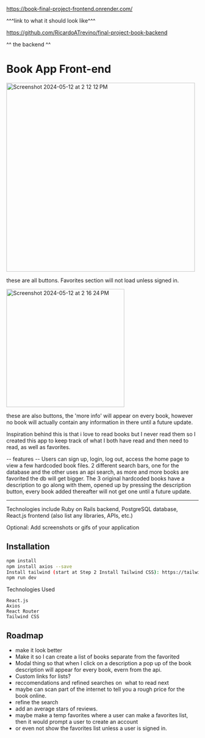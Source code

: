 https://book-final-project-frontend.onrender.com/

^^^link to what it should look like^^^

https://github.com/RicardoATrevino/final-project-book-backend

^^ the backend ^^

# Book App Front-end

<img width="494" alt="Screenshot 2024-05-12 at 2 12 12 PM" src="https://github.com/RicardoATrevino/final-project-book-frontend/assets/109166877/f47e789e-ce49-4e0d-86d5-ca987eac4b3e">

these are all buttons. Favorites section will not load unless signed in.

<img width="309" alt="Screenshot 2024-05-12 at 2 16 24 PM" src="https://github.com/RicardoATrevino/final-project-book-frontend/assets/109166877/cfbe7461-70f0-48ed-8151-17742032be89">

these are also buttons, the 'more info' will appear on every book, however no book will actually contain any information in there until a future update. 

Inspiration behind this is that i love to read books but I never read them so I created this app to keep track of what I both have read and then need to read, as well as favorites. 

-- features --
Users can sign up, login, log out, access the home page to view a few hardcoded book files. 2 different search bars, one for the database and the other uses an api search, as more and more books are favorited the db will get bigger. The 3 original hardcoded books have a description to go along with them, opened up by pressing the description button, every book added thereafter will not get one until a future update. 
-- --
Technologies include Ruby on Rails backend, PostgreSQL database, React.js frontend (also list any libraries, APIs, etc.)

Optional: Add screenshots or gifs of your application

## Installation

```bash
npm install
npm install axios --save
Install tailwind (start at Step 2 Install Tailwind CSS): https://tailwindcss.com/docs/guides/vite
npm run dev
```

Technologies Used

    React.js
    Axios
    React Router
    Tailwind CSS


## Roadmap
- make it look better
- Make it so I can create a list of books separate from the favorited
- Modal thing so that when I click on a description a pop up of the book description will appear for every book, evern from the api. 
- Custom links for lists?
- reccomendations and refined searches on  what to read next
- maybe can scan part of the internet to tell you a rough price for the book online.
- refine the search
- add an average stars of reviews.
- maybe make a temp favorites where a user can make a favorites list, then it would prompt a user to create an account
- or even not show the favorites list unless a user is signed in.
